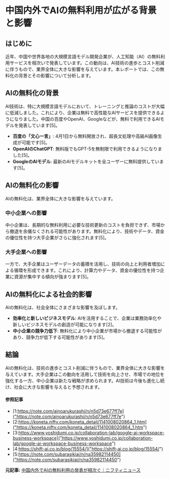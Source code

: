 # 中国内外でAIの無料利用が広がる背景と影響

## はじめに

近年、中国や世界各地の大規模言語モデル開発企業が、人工知能（AI）の無料利用サービスを相次いで発表しています。この動向は、AI技術の進歩とコスト削減に伴うもので、業界全体に大きな影響を与えています。本レポートでは、この無料化の背景とその影響について分析します。

## AIの無料化の背景

AI技術は、特に大規模言語モデルにおいて、トレーニングと推論のコストが大幅に低減しました。これにより、企業は無料で高性能なAIサービスを提供できるようになりました。中国の百度やOpenAI、Googleなどが、無料で利用できるAIモデルを発表しています[5]。

- **百度の「文心一言」**: 4月1日から無料開放され、超長文処理や高級AI画像生成が可能です[5]。
- **OpenAIのChatGPT**: 無料版でもGPT-5を無制限で利用できるようになりました[5]。
- **GoogleのAIモデル**: 最新のAIモデルキットを全ユーザーに無料提供しています[5]。

## AIの無料化の影響

AIの無料化は、業界全体に大きな影響を与えています。

### 中小企業への影響

中小企業は、長期的な無料利用に必要な技術更新のコストを負担できず、市場から撤退を余儀なくされる可能性があります。無料化により、技術やデータ、資金の優位性を持つ大手企業がさらに強化されます[5]。

### 大手企業への影響

一方で、大手企業はユーザーデータの蓄積を活用し、技術の向上と利用者増加による循環を形成できます。これにより、計算力やデータ、資金の優位性を持つ企業に資源が集中する傾向が強まります[5]。

## AIの無料化による社会的影響

AIの無料化は、社会全体にさまざまな影響を及ぼします。

- **効率化と新しいビジネスモデル**: AIを活用することで、企業は業務効率化や新しいビジネスモデルの創造が可能になります[2]。
- **中小企業の競争力低下**: 無料化により中小企業が市場から撤退する可能性があり、競争力が低下する可能性があります[5]。

## 結論

AIの無料化は、技術の進歩とコスト削減に伴うもので、業界全体に大きな影響を与えています。大手企業はこの動向を活用して技術を向上させ、市場での地位を強化する一方、中小企業は新たな戦略が求められます。AI技術は今後も進化し続け、社会に大きな影響を与えると予想されます。

#### 参照記事
- [1:https://note.com/ainoarukurashi/n/n5d73e677ff7e]("https://note.com/ainoarukurashi/n/n5d73e677ff7e")
- [2:https://koneta.nifty.com/koneta_detail/1141008020864_1.htm]("https://koneta.nifty.com/koneta_detail/1141008020864_1.htm")
- [3:https://www.yoshidumi.co.jp/collaboration-lab/google-ai-workspace-business-workspace]("https://www.yoshidumi.co.jp/collaboration-lab/google-ai-workspace-business-workspace")
- [4:https://shift-ai.co.jp/blog/15554/]("https://shift-ai.co.jp/blog/15554/")
- [5:https://note.com/subarasikiai/n/na35982114450]("https://note.com/subarasikiai/n/na35982114450")


**元記事:** [中国内外でAIの無料利用の発表が相次ぐ｜ニフティニュース](https://news.nifty.com/article/world/china/12181-3832689/)